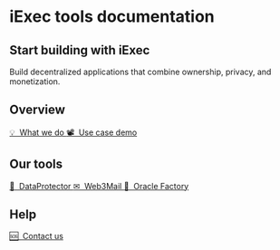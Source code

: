# iExec tools documentation

## Start building with iExec

Build decentralized applications that combine ownership, privacy, and
monetization.

## Overview

<a href="./overview/what-we-do" class="link-for-home">
  💡 &nbsp;What we do
</a>

<a href="./overview/use-case-demo" class="link-for-home">
  📽 &nbsp;Use case demo
</a>

## Our tools

<a href="./tools/dataProtector" class="link-for-home">
  🔐 &nbsp;DataProtector
</a>

<a href="./tools/web3mail" class="link-for-home">
  ✉ &nbsp;Web3Mail
</a>

<a href="./tools/oracleFactory" class="link-for-home">
  🧙 &nbsp;Oracle Factory
</a>

## Help

<a href="./help/contact-us" class="link-for-home">
  🆘 &nbsp;Contact us
</a>
